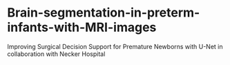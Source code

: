 # Brain-segmentation-in-preterm-infants-with-MRI-images
Improving Surgical Decision Support for Premature Newborns with U-Net in collaboration with Necker Hospital
